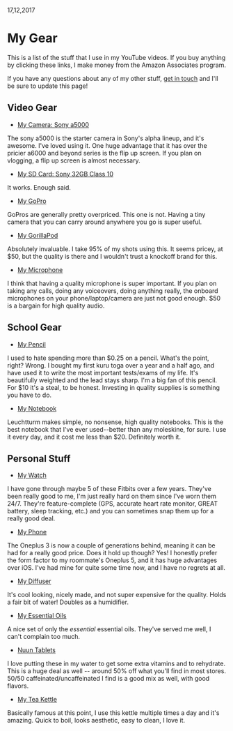 17,12,2017
# My Gear

This is a list of the stuff that I use in my YouTube videos. If you buy anything by clicking these links, I make money from the Amazon Associates program.

If you have any questions about any of my other stuff, [get in touch](http://johnafish.ca/social.html) and I'll be sure to update this page!

## Video Gear

 - [My Camera: Sony a5000](http://amzn.to/2zjn71B)
 
The sony a5000 is the starter camera in Sony's alpha lineup, and it's awesome. I've loved using it. One huge advantage that it has over the pricier a6000 and beyond series is the flip up screen. If you plan on vlogging, a flip up screen is almost necessary.

 - [My SD Card: Sony 32GB Class 10](http://amzn.to/2zj2GSh)

It works. Enough said.

 - [My GoPro](http://amzn.to/2zjxp1H)

GoPros are generally pretty overpriced. This one is not. Having a tiny camera that you can carry around anywhere you go is super useful.

 - [My GorillaPod](http://amzn.to/2CMK0da)

Absolutely invaluable. I take 95% of my shots using this. It seems pricey, at $50, but the quality is there and I wouldn't trust a knockoff brand for this.

- [My Microphone](http://amzn.to/2B0qZH7)

I think that having a quality microphone is super important. If you plan on taking any calls, doing any voiceovers, doing anything really, the onboard microphones on your phone/laptop/camera are just not good enough. $50 is a bargain for high quality audio.

## School Gear

 - [My Pencil](http://amzn.to/2Ctt7TR)

I used to hate spending more than $0.25 on a pencil. What's the point, right? Wrong. I bought my first kuru toga over a year and a half ago, and have used it to write the most important tests/exams of my life. It's beautifully weighted and the lead stays sharp. I'm a big fan of this pencil. For $10 it's a steal, to be honest. Investing in quality supplies is something you have to do.

- [My Notebook](http://amzn.to/2BBPTwg)

Leuchtturm makes simple, no nonsense, high quality notebooks. This is the best notebook that I've ever used--better than any moleskine, for sure. I use it every day, and it cost me less than $20. Definitely worth it.

## Personal Stuff

- [My Watch](http://amzn.to/2qh0Xud)

I have gone through maybe 5 of these Fitbits over a few years. They've been really good to me, I'm just really hard on them since I've worn them 24/7. They're feature-complete (GPS, accurate heart rate monitor, GREAT battery, sleep tracking, etc.) and you can sometimes snap them up for a really good deal.

- [My Phone](http://amzn.to/2E1lIfx)

The Oneplus 3 is now a couple of generations behind, meaning it can be had for a really good price. Does it hold up though? Yes! I honestly prefer the form factor to my roommate's Oneplus 5, and it has huge advantages over iOS. I've had mine for quite some time now, and I have no regrets at all.

 - [My Diffuser](http://amzn.to/2CPjhNB)

It's cool looking, nicely made, and not super expensive for the quality. Holds a fair bit of water! Doubles as a humidifier.

 - [My Essential Oils](http://amzn.to/2BGr5D1)

A nice set of only the _essential_ essential oils. They've served me well, I can't complain too much.

 - [Nuun Tablets](http://amzn.to/2CPjhNB)

I love putting these in my water to get some extra vitamins and to rehydrate. This is a huge deal as well -- around 50% off what you'll find in most stores. 50/50 caffeinated/uncaffeinated I find is a good mix as well, with good flavors.

 - [My Tea Kettle](http://amzn.to/2BEvgit)

Basically famous at this point, I use this kettle multiple times a day and it's amazing. Quick to boil, looks aesthetic, easy to clean, I love it.

